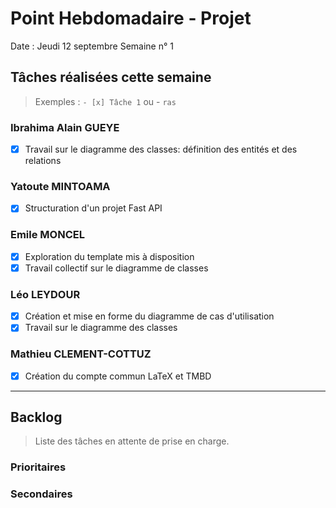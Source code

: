 # Point Hebdomadaire - Projet

Date : Jeudi 12 septembre
Semaine n° 1

## Tâches réalisées cette semaine

> Exemples : `- [x] Tâche 1` ou - `ras`

### Ibrahima Alain GUEYE
- [x] Travail sur le diagramme des classes: définition des entités
 et des relations

### Yatoute MINTOAMA
- [x] Structuration d'un projet Fast API

### Emile MONCEL

- [x] Exploration du template mis à disposition
- [x] Travail collectif sur le diagramme de classes 

### Léo LEYDOUR 
- [x] Création et mise en forme du diagramme de cas d'utilisation
- [x] Travail sur le diagramme des classes 

### Mathieu CLEMENT-COTTUZ
- [x] Création du compte commun LaTeX et TMBD
---

## Backlog

> Liste des tâches en attente de prise en charge.

### Prioritaires

### Secondaires
